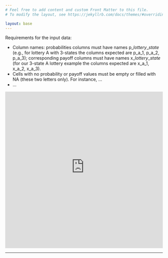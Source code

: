 ```yaml
---
# Feel free to add content and custom Front Matter to this file.
# To modify the layout, see https://jekyllrb.com/docs/themes/#overriding-theme-defaults

layout: base
---
```


Requirements for the input data:

* Column names: probabilities columns must have names p_*lottery*\_*state* (e.g., for lottery A with 3-states the columns expected are p_a_1, p_a_2, p_a_3); corresponding payoff columns must have names x_*lottery*\_*state* (for our 3-state A lottery example the columns expected are x_a_1, x_a_2, x_a_3).
* Cells with no probability or payoff values must be empty or filled with NA (these two letters only). For instance, ...
* ...

<div class="wrapper">
    <iframe height="500px" width="100%" frameborder="no" src="https://q35vkf-anna-valyogos.shinyapps.io/online_tool_website/" > </iframe>
</div>



---
